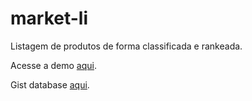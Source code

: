 # market-li

Listagem de produtos de forma classificada e rankeada.

Acesse a demo [aqui](https://stenioas.github.io/market-li).

Gist database [aqui](https://gist.githubusercontent.com/stenioas/027a0287998189475786fac63ba7f69d/raw/54262396826070bc27d29b13c74c659db4c248ee/market-li-database.json).
